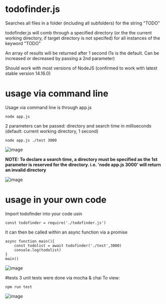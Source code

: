# todofinder.js
Searches all files in a folder (including all subfolders) for the string "TODO"

todofinder.js will comb through a specified directory (or the the current working directory, if target directory is not specifed) for all instances of the keyword "TODO"

An array of results will be returned after 1 second (1s is the default. Can be increased or decreased by passing a 2nd parameter)

Should work with most versions of NodeJS (confirmed to work with latest stable version 14.16.0)

# usage via command line
Usage via command line is through app.js

`node app.js `

2 parameters can be passed: directory and search time in milliseconds (default: current working directory, 1 second)

 `node app.js ./test 3000`

![image](https://user-images.githubusercontent.com/79860509/109998542-4a272d00-7d4c-11eb-9910-cbe906e8f04e.png)

**NOTE: To declare a search time, a directory must be specified as the 1st parameter is reserved for the directory. i.e. 'node app.js 3000' will return an invalid directory**

![image](https://user-images.githubusercontent.com/79860509/109999786-8c9d3980-7d4d-11eb-8492-0ada369ac1be.png)


# usage in your own code
Import todofinder into your code usin 

`const todofinder = require('./todofinder.js')`

It can then be called within an async function via a promise

```
async function main(){
    const todolist = await todofinder('./test',3000)
    console.log(todolist)
}
main()
```

![image](https://user-images.githubusercontent.com/79860509/109999353-1993c300-7d4d-11eb-8b7c-ece5632fd887.png)


#tests
3 unit tests were done via mocha & chai
To view:

`npm run test`

![image](https://user-images.githubusercontent.com/79860509/110000310-1a792480-7d4e-11eb-92fd-c9b8412b9a0b.png)
